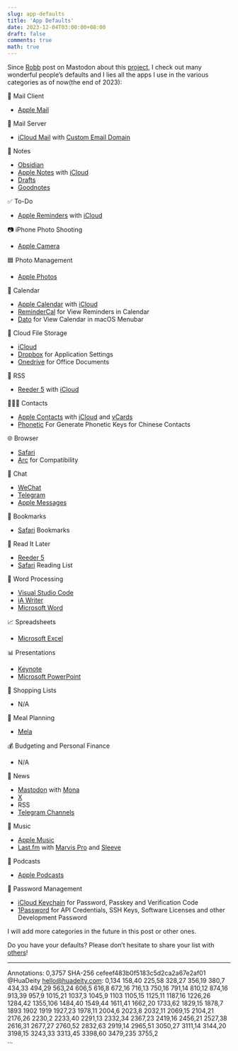 ```yaml
---
slug: app-defaults
title: 'App Defaults'
date: 2023-12-04T03:00:00+08:00
draft: false
comments: true
math: true
---
```


Since [Robb](https://social.lol/@robb) post on Mastodon about this [project](https://defaults.rknight.me), I check out many wonderful people’s defaults and I lies all the apps I use in the various categories as of now(the end of 2023):

📨 Mail Client
+ [Apple Mail](https://apps.apple.com/us/app/mail/id1108187098)

📮 Mail Server
+ [iCloud Mail](https://www.icloud.com/mail) with [Custom Email Domain](https://support.apple.com/en-us/HT212514)

📝 Notes
+ [Obsidian](https://obsidian.md)
+ [Apple Notes](https://apps.apple.com/us/app/notes/id1110145109) with [iCloud](https://www.icloud.com/notes)
+ [Drafts](https://getdrafts.com)
+ [Goodnotes](https://www.goodnotes.com)

✅ To-Do
+ [Apple Reminders](https://apps.apple.com/us/app/reminders/id1108187841) with [iCloud](https://www.icloud.com/reminders)

📷 iPhone Photo Shooting
+ [Apple Camera](https://apps.apple.com/us/app/camera/id1584216193)

🟦 Photo Management
+ [Apple Photos](https://apps.apple.com/us/app/photos/id1584215428)

📆 Calendar
+ [Apple Calendar](https://apps.apple.com/us/app/calendar/id1108185179) with [iCloud](https://www.icloud.com/calendar)
+ [ReminderCal](https://remindercal.bilaal.co.uk) for View Reminders in Calendar
+ [Dato](https://sindresorhus.com/dato) for View Calendar in macOS Menubar

📁 Cloud File Storage
+ [iCloud](https://www.icloud.com)
+ [Dropbox](https://www.dropbox.com) for Application Settings
+ [Onedrive](https://onedrive.live.com) for Office Documents 

📖 RSS
+ [Reeder 5](https://reeder.app) with [iCloud](https://www.icloud.com)

🙍🏻‍♂️ Contacts
+ [Apple Contacts](https://apps.apple.com/us/app/contacts/id1069512615) with [iCloud](https://www.icloud.com/contacts) and [vCards](https://github.com/metowolf/vCards)
+ [Phonetic](https://github.com/iAugux/Phonetic) For Generate Phonetic Keys for Chinese Contacts

🌐 Browser
+ [Safari](https://www.apple.com/safari/)
+ [Arc](https://arc.net) for Compatibility

💬 Chat
+ [WeChat](https://www.wechat.com/us/)
+ [Telegram](https://telegram.org)
+ [Apple Messages](https://apps.apple.com/us/app/messages/id1146560473)

🔖 Bookmarks
+ [Safari](https://www.apple.com/safari/) Bookmarks

📑 Read It Later
+ [Reeder 5](https://reeder.app)
+ [Safari](https://www.apple.com/safari/) Reading List

📜 Word Processing
+ [Visual Studio Code](https://code.visualstudio.com)
+ [iA Writer](https://ia.net/writer)
+ [Microsoft Word](https://www.microsoft.com/en-us/microsoft-365/word)

📈 Spreadsheets
+ [Microsoft Excel](https://www.microsoft.com/en-us/microsoft-365/excel)

📊 Presentations
+ [Keynote](https://www.apple.com/keynote/)
+ [Microsoft PowerPoint](https://www.microsoft.com/en-us/microsoft-365/powerpoint)

🛒 Shopping Lists
+ N/A

🍴 Meal Planning
+ [Mela](https://mela.recipes)

💰 Budgeting and Personal Finance
+ N/A

📰 News
+ [Mastodon](https://joinmastodon.org) with [Mona](https://mastodon.social/@MonaApp)
+ [X](https://x.com)
+ RSS
+ [Telegram Channels](https://telegram.org/tour/channels)

🎵 Music
+ [Apple Music](https://www.apple.com/apple-music/)
+ [Last.fm](https://www.last.fm) with [Marvis Pro](https://appaddy.wixsite.com/marvis) and [Sleeve](https://replay.software/sleeve)

🎤 Podcasts
+ [Apple Podcasts](https://www.apple.com/apple-podcasts/)

🔐 Password Management
+ [iCloud Keychain](https://support.apple.com/en-us/HT204085) for Password, Passkey and Verification Code
+ [1Password](https://1password.com) for API Credentials, SSH Keys, Software Licenses and other Development Password

I will add more categories in the future in this post or other ones.

Do you have your defaults? Please don’t hesitate to share your list with [others](https://github.com/rknightuk/app-defaults)!

---
Annotations: 0,3757 SHA-256 cefeef483b0f5183c5d2ca2a67e2af01  
@HuaDeity <hello@huadeity.com>: 0,134 158,40 225,58 328,27 356,19 380,7 434,33 494,29 563,24 606,5 616,8 672,16 716,13 750,16 791,14 810,12 874,16 913,39 957,9 1015,21 1037,3 1045,9 1103 1105,15 1125,11 1187,16 1226,26 1284,42 1355,106 1484,40 1549,44 1611,41 1662,20 1733,62 1829,15 1878,7 1893 1902 1919 1927,23 1978,11 2004,6 2023,8 2032,11 2069,15 2104,21 2176,26 2230,2 2233,40 2291,13 2332,34 2367,23 2419,16 2456,21 2527,38 2616,31 2677,27 2760,52 2832,63 2919,14 2965,51 3050,27 3111,14 3144,20 3198,15 3243,33 3313,45 3398,60 3479,235 3755,2  
...
